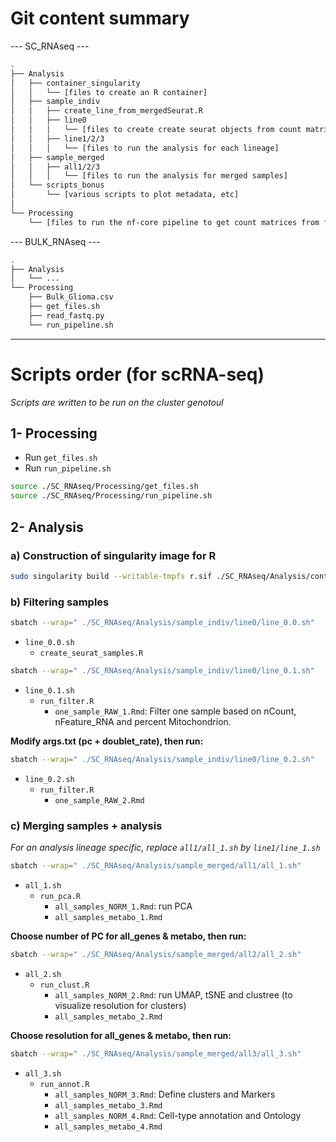 # Git content summary

--- SC_RNAseq ---
``` bash
.
├── Analysis
│   ├── container_singularity
│   │   └── [files to create an R container]
│   ├── sample_indiv
│   │   ├── create_line_from_mergedSeurat.R
│   │   ├── line0
│   │   │   └── [files to create create seurat objects from count matrix + Filtering]
│   │   ├── line1/2/3
│   │   │   └── [files to run the analysis for each lineage]
│   ├── sample_merged
│   │   ├── all1/2/3
│   │   │   └── [files to run the analysis for merged samples]
│   └── scripts_bonus
│       └── [various scripts to plot metadata, etc]
│   
└── Processing
    └── [files to run the nf-core pipeline to get count matrices from fastq files]
```  

--- BULK_RNAseq ---
``` bash
.
├── Analysis
│   └── ... 
└── Processing
    ├── Bulk_Glioma.csv
    ├── get_files.sh
    ├── read_fastq.py
    └── run_pipeline.sh
```
------------------------------------------------------------------------
# Scripts order (for scRNA-seq)

*Scripts are written to be run on the cluster genotoul*

## 1- Processing

-   Run `get_files.sh`
-   Run `run_pipeline.sh`

``` bash
source ./SC_RNAseq/Processing/get_files.sh
source ./SC_RNAseq/Processing/run_pipeline.sh
```

## 2- Analysis

### a) Construction of singularity image for R
``` bash
sudo singularity build --writable-tmpfs r.sif ./SC_RNAseq/Analysis/container_singularity/singularity-r.def
```

### b) Filtering samples
``` bash
sbatch --wrap=" ./SC_RNAseq/Analysis/sample_indiv/line0/line_0.0.sh"
```
-   `line_0.0.sh` 
    -   `create_seurat_samples.R`

``` bash
sbatch --wrap=" ./SC_RNAseq/Analysis/sample_indiv/line0/line_0.1.sh"
```
-   `line_0.1.sh` 
    -   `run_filter.R`
        -   `one_sample_RAW_1.Rmd`: Filter one sample based on nCount, nFeature_RNA and percent Mitochondrion.

**Modify args.txt (pc + doublet_rate), then run:**

``` bash
sbatch --wrap=" ./SC_RNAseq/Analysis/sample_indiv/line0/line_0.2.sh"
```
-   `line_0.2.sh` 
    -   `run_filter.R`
        -   `one_sample_RAW_2.Rmd`

### c) Merging samples + analysis
*For an analysis lineage specific, replace `all1/all_1.sh` by `line1/line_1.sh`*

``` bash
sbatch --wrap=" ./SC_RNAseq/Analysis/sample_merged/all1/all_1.sh"
```
-   `all_1.sh` 
    -   `run_pca.R`
        -   `all_samples_NORM_1.Rmd`: run PCA
        -   `all_samples_metabo_1.Rmd`

**Choose number of PC for all_genes & metabo, then run:**

``` bash
sbatch --wrap=" ./SC_RNAseq/Analysis/sample_merged/all2/all_2.sh"
```
-   `all_2.sh` 
    -   `run_clust.R`
        -   `all_samples_NORM_2.Rmd`: run UMAP, tSNE and clustree (to visualize resolution for clusters)
        -   `all_samples_metabo_2.Rmd`

**Choose resolution for all_genes & metabo, then run:**

``` bash
sbatch --wrap=" ./SC_RNAseq/Analysis/sample_merged/all3/all_3.sh"
```
-   `all_3.sh` 
    -   `run_annot.R`
        -   `all_samples_NORM_3.Rmd`: Define clusters and Markers
        -   `all_samples_metabo_3.Rmd`
        -   `all_samples_NORM_4.Rmd`: Cell-type annotation and Ontology
        -   `all_samples_metabo_4.Rmd`

